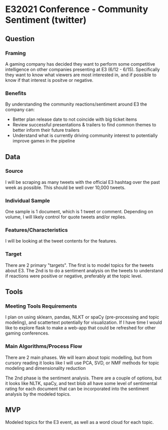 # E32021 Conference - Community Sentiment (twitter)

## Question
### Framing
A gaming company has decided they want to perform some competitive intelligence on other companies presenting at E3 (6/12 - 6/15). Specifically they want to know what viewers are most interested in, and if possible to know if that interest is positve or negative.

### Benefits
By understanding the community reactions/sentiment around E3 the company can:
* Better plan release date to not coincide with big ticket items
* Review successful presentations & trailers to find common themes to better inform their future trailers
* Understand what is currently driving community interest to potentially improve games in the pipeline

## Data
### Source
I will be scraping as many tweets with the official E3 hashtag over the past week as possible. This should be well over 10,000 tweets.

### Individual Sample
One sample is 1 document, which is 1 tweet or comment. Depending on volume, I will likely control for quote tweets and/or replies.

### Features/Characteristics
I will be looking at the tweet contents for the features. 

### Target
There are 2 primary "targets". The first is to model topics for the tweets about E3. The 2nd is to do a sentiment analysis on the tweets to understand if reactions were positive or negative, preferably at the topic level.

## Tools
### Meeting Tools Requirements
I plan on using sklearn, pandas, NLKT or spaCy (pre-processing and topic modeling), and scattertext potentially for visualization. If I have time I would like to explore flask to make a web-app that could be refreshed for other gaming conferences.

### Main Algorithms/Process Flow
There are 2 main phases. We will learn about topic modelling, but from cursory reading it looks like I will use PCA, SVD, or NMF methods for topic modeling and dimensionality reduction

The 2nd phase is the sentiment analysis. There are a couple of options, but it looks like NLTK, spaCy, and text blob all have some level of sentimental rating for each document that can be incorporated into the sentiment analysis by the modeled topics.


## MVP
Modeled topics for the  E3 event, as well as a word cloud for each topic.
